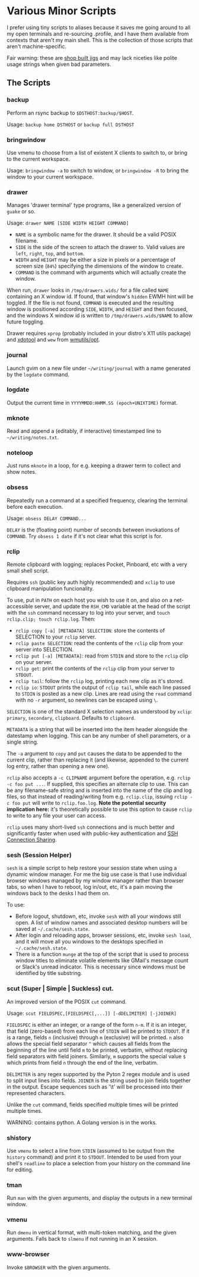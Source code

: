 # Various Minor Scripts

I prefer using tiny scripts to aliases because it saves me going around to all my open terminals and re-sourcing .profile, and I have them available from contexts that aren't my main shell. This is the collection of those scripts that aren't machine-specific.

Fair warning: these are [shop built jigs](http://robnapier.net/go-is-a-shop-built-jig) and may lack niceties like polite usage strings when given bad parameters. 

## The Scripts

### backup

Perform an rsync backup to `$DSTHOST:backup/$HOST`.

Usage: `backup home DSTHOST` or `backup full DSTHOST`

### bringwindow

Use vmenu to choose from a list of existent X clients to switch to, or bring to the current workspace.

Usage: `bringwindow -a` to switch to window, or `bringwindow -R` to bring the window to your current workspace.

### drawer

Manages 'drawer terminal' type programs, like a generalized version of `guake` or so.

Usage: `drawer NAME [SIDE WIDTH HEIGHT COMMAND]`

- `NAME` is a symbolic name for the drawer. It should be a valid POSIX filename.
- `SIDE` is the side of the screen to attach the drawer to. Valid values are `left`, `right`, `top`, and `bottom`.
- `WIDTH` and `HEIGHT` may be either a size in pixels or a percentage of screen size (`84%`) specifying the dimensions of the window to create.
- `COMMAND` is the command with arguments which will actually create the window.

When run, `drawer` looks in `/tmp/drawers.wids/` for a file called `NAME` containing an X window id. If found, that window's `hidden` EWMH hint will be toggled. If the file is not found, `COMMAND` is executed and the resulting window is positioned according `SIDE`, `WIDTH`, and `HEIGHT` and then focused, and the windows X window id is written to `/tmp/drawers.wids/$NAME` to allow future toggling.

Drawer requires `xprop` (probably included in your distro's X11 utils package) and [xdotool](http://www.semicomplete.com/projects/xdotool/) and `wew` from [wmutils/opt](https://github.com/wmutils/opt).

### journal

Launch gvim on a new file under `~/writing/journal` with a name generated by the `logdate` command.

### logdate

Output the current time in `YYYYMMDD:HHMM.SS (epoch+UNIXTIME)` format.

### mknote

Read and append a (editably, if interactive) timestamped line to `~/writing/notes.txt`.

### noteloop

Just runs `mknote` in a loop, for e.g. keeping a drawer term to collect and show notes.

### obsess

Repeatedly run a command at a specified frequency, clearing the terminal before each execution. 

Usage: `obsess DELAY COMMAND...`

`DELAY` is the (floating point) number of seconds between invokations of `COMMAND`. Try `obsess 1 date` if it's not clear what this script is for.

### rclip

Remote clipboard with logging; replaces Pocket, Pinboard, etc with a very small shell script.

Requires `ssh` (public key auth highly recommended) and `xclip` to use clipboard manipulation funcionality.

To use, put in `PATH` on each host you wish to use it on, and also on a net-accessible server, and update the `RSH_CMD` variable at the head of the script with the `ssh` command necessary to log into your server, and `touch rclip.clip; touch rclip.log`. Then:

- `rclip copy [-a] [METADATA] SELECTION`: store the contents of SELECTION to your `rclip` server.
- `rclip paste SELECTION`: read the contents of the `rclip` clip from your server into SELECTION.
- `rclip put [-a] [METADATA]`: read from `STDIN` and store to the `rclip` clip on your server.
- `rclip get`: print the contents of the  `rclip` clip from your server to `STDOUT`.
- `rclip tail`: follow the `rclip` log, printing each new clip as it's stored.
- `rclip io`: `STDOUT` prints the output of `rclip tail`, while each line passed to `STDIN` is posted as a new clip. Lines are read using the `read` command with no `-r` argument, so newlines can be escaped using `\`.

`SELECTION` is one of the standard X selection names as understood by `xclip`: `primary`, `secondary`, `clipboard`. Defaults to `clipboard`.

`METADATA` is a string that will be inserted into the item header alongside the datestamp when logging. This can be any number of shell parameters, or a single string.

The `-a` argument to `copy` and `put` causes the data to be appended to the current clip, rather than replacing it (and likewise, appended to the current log entry, rather than opening a new one).

`rclip` also accepts a `-c CLIPNAME` argument before the operation, e.g. `rclip -c foo put ...`. If supplied, this specifies an alternate clip to use. This can be any filename-safe string and is inserted into the name of the clip and log files, so that instead of reading/writing from e.g. `rclip.clip`, issuing `rclip -c foo put` will write to `rclip.foo.log`. **Note the potential security implication here:** it's theoretically possible to use this option to cause `rclip` to write to any file your user can access.

`rclip` uses many short-lived `ssh` connections and is much better and significantly faster when used with public-key authentication and [SSH Connection Sharing](https://puppetlabs.com/blog/speed-up-ssh-by-reusing-connections).

### sesh (Session Helper)

`sesh` is a simple script to help restore your session state when using a dynamic window manager. For me the big use case is that I use individual browser windows managed by my window manager rather than browser tabs, so when I have to reboot, log in/out, etc, it's a pain moving the windows back to the desks I had them on.

To use:

- Before logout, shutdown, etc, invoke `sesh` with all your windows still open. A list of window names and associated desktop numbers will be saved at `~/.cache/sesh.state`.
- After login and reloading apps, browser sessions, etc, invoke `sesh load`, and it will move all you windows to the desktops specified in `~/.cache/sesh.state`.
- There is a function `munge` at the top of the script that is used to process window titles to eliminate volatile elements like GMail's message count or Slack's unread indicator. This is necessary since windows must be identified by title substring.

### scut (Super | Simple | Suckless) cut.

An improved version of the POSIX `cut` command.

Usage: `scut FIELDSPEC,[FIELDSPEC[,...]] [-dDELIMITER] [-jJOINER]`

`FIELDSPEC` is either an integer, or a range of the form `n-m`. If it is an integer, that field (zero-based) from each line of `STDIN` will be printed to `STDOUT`. If it is a range, fields `n` (inclusive) through `m` (exclusive) will be printed. `n` also allows the special field separator `^` which causes all fields from the beginning of the line until field `m` to be printed, verbatim, without replacing field separators with field joiners. Similarly, `m` supports the special value `$` which prints from field `n` through the end of the line, verbatim.

`DELIMITER` is any regex supported by the Pyton 2 regex module and is used to split input lines into fields.
`JOINER` is the string used to join fields together in the output. Escape sequences such as '\t' will be processed into their represented characters.

Unlike the `cut` command, fields specified multiple times will be printed multiple times.

WARNING: contains python. A Golang version is in the works.

### shistory

Use `vmenu` to select a line from `STDIN` (assumed to be output from the `history` command) and print it to `STDOUT`. Intended to be used from your shell's `readline` to place a selection from your history on the command line for editing.

### tman

Run `man` with the given arguments, and display the outputs in a new terminal window.

### vmenu

Run `dmenu` in vertical format, with multi-token matching, and the given arguments. Falls back to `slmenu` if not running in an X session.

### www-browser

Invoke `$BROWSER` with the given arguments.
